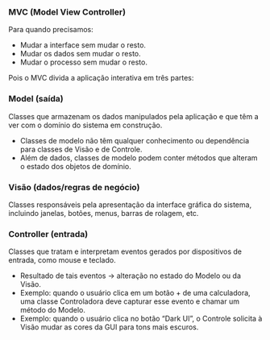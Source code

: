 ### MVC (Model View Controller)
Para quando precisamos:
- Mudar a interface sem mudar o resto.
- Mudar os dados sem mudar o resto.
- Mudar o processo sem mudar o resto.

Pois o MVC divida a aplicação interativa em três partes:
### Model (saída)
Classes que armazenam os dados manipulados pela aplicação e que têm a ver com o domínio do sistema em construção.
- Classes de modelo não têm qualquer conhecimento ou dependência para classes de Visão e de Controle.
- Além de dados, classes de modelo podem conter métodos que alteram o estado dos objetos de domínio.
### Visão (dados/regras de negócio)
Classes responsáveis pela apresentação da interface gráfica do sistema, incluindo janelas, botões, menus, barras de rolagem, etc.
### Controller (entrada)
Classes que tratam e interpretam eventos gerados por dispositivos de entrada, como mouse e teclado.
- Resultado de tais eventos -> alteração no estado do Modelo ou da Visão.
- Exemplo: quando o usuário clica em um botão + de uma calculadora, uma classe Controladora deve capturar esse evento e chamar um método do Modelo.
- Exemplo: quando o usuário clica no botão “Dark UI”, o Controle solicita à Visão mudar as cores da GUI para tons mais escuros.
